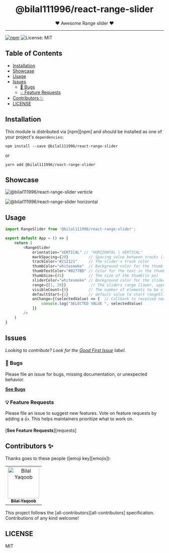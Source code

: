 <div align="center">
<h1>@bilal111996/react-range-slider</h1>

<p>❤ Awesome Range slider ❤</p>
</div>

---

<!-- prettier-ignore-start -->
[![npm](https://img.shields.io/npm/v/@bilal111996/react-range-slider)](https://www.npmjs.com/package/@bilal111996/react-range-slider)
![License: MIT](https://img.shields.io/badge/License-MIT-yellow.svg)
<!-- prettier-ignore-end -->

## Table of Contents

<!-- START doctoc generated TOC please keep comment here to allow auto update -->
<!-- DON'T EDIT THIS SECTION, INSTEAD RE-RUN doctoc TO UPDATE -->

- [Installation](#installation)
- [Showcase](#showcase)
- [Usage](#usage)
- [Issues](#issues)
  - [🐛 Bugs](#-bugs)
  - [💡 Feature Requests](#-feature-requests)
- [Contributors ✨](#contributors-)
- [LICENSE](#license)

<!-- END doctoc generated TOC please keep comment here to allow auto update -->

## Installation

This module is distributed via [npm][npm] and should be installed as one of your project's `dependencies`:

```
npm install --save @bilal111996/react-range-slider
```

or

```
yarn add @bilal111996/react-range-slider
```

## Showcase

![@bilal111996/react-range-slider verticle](https://drive.google.com/file/d/1EcFlV691uXyeB1olkzMOeSvxrU5SGaxb/view?usp=sharing)

![@bilal111996/react-range-slider horizontal](https://drive.google.com/file/d/1E5aG8xx3SVVgx3REwSQA67xwJiYuwz0N/view?usp=sharing)

## Usage

```javascript
import RangeSlider from '@bilal111996/react-range-slider';

export default App = () => {
    return (
        <RangeSlider
            orientation="VERTICAL" // "HORIZONTAL | VERTICAL"               //defaults to HORIZONTAL
            markSpacing={20}         // Spacing value between tracks (in px)     *REQUIRED*
            trackColor="#212121"     // The slider's track color          //defaults to #212121
            thumbColor="whitesmoke"  // Background color for the thumb (movable part)   //defaults to whitesmoke
            thumbTextColor="#0277BD" // Color for the text in the thumb  //defaults to #0D47A1
            thumbSize={45}           // The size of the thumb(in px)     //defaults to 40
            sliderColor="whitesmoke" // Background color for the slider  //defaults to whitesmoke
            range={[1, 20]}           // The sliders range [lower, upper]  *REQUIRED*
            visibleCount={9}         // The number of elements to be visible by default  *REQUIRED*
            defaultStart={1}         // default value to start rangeSlider
            onChange={(selectedValue) => {  // Callback to received new value when slider value changes
                console.log("SELECTED VALUE ", selectedValue)
            }}
        />
    )
}

```

## Issues

_Looking to contribute? Look for the [Good First Issue](https://github.com/bilalyaqoob/react-range-slider/issues?q=is%3Aissue+is%3Aopen+label%3A%22good+first+issue%22)
label._

### 🐛 Bugs

Please file an issue for bugs, missing documentation, or unexpected behavior.

[**See Bugs**](https://github.com/bilalyaqoob/react-range-slider/issues)

### 💡 Feature Requests

Please file an issue to suggest new features. Vote on feature requests by adding
a 👍. This helps maintainers prioritize what to work on.

[**See Feature Requests**][requests]

## Contributors ✨

Thanks goes to these people ([emoji key][emojis]):

<!-- ALL-CONTRIBUTORS-LIST:START - Do not remove or modify this section -->
<!-- prettier-ignore-start -->
<!-- markdownlint-disable -->
<table>
  <tr>
    <td align="center">
      <a href="https://github.com/bilalyaqoob">
        <img src="https://avatars0.githubusercontent.com/u/31065558?s=460&u=64e35e798a6f830a5bf3d448cd02699976ad15a2&v=4" width="100px;" alt="Bilal Yaqoob"/>
        <br />
        <sub>
          <b>Bilal Yaqoob</b>
        </sub>
      </a>
    </td>
  </tr>
</table>

<!-- markdownlint-enable -->
<!-- prettier-ignore-end -->

<!-- ALL-CONTRIBUTORS-LIST:END -->

This project follows the [all-contributors][all-contributors] specification.
Contributions of any kind welcome!

## LICENSE

MIT
